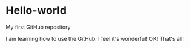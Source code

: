 # Hello-world
My first GitHub repository

I am learning how to use the GitHub.
I feel it's wonderful!
OK! That's all!
